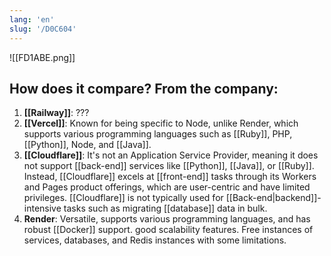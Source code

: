 ```yaml
---
lang: 'en'
slug: '/D0C604'
---
```


![[FD1ABE.png]]

## How does it compare? From the company:

1. **[[Railway]]**: ???
2. **[[Vercel]]**: Known for being specific to Node, unlike Render, which supports various programming languages such as [[Ruby]], PHP, [[Python]], Node, and [[Java]].
3. **[[Cloudflare]]**: It's not an Application Service Provider, meaning it does not support [[back-end]] services like [[Python]], [[Java]], or [[Ruby]]. Instead, [[Cloudflare]] excels at [[front-end]] tasks through its Workers and Pages product offerings, which are user-centric and have limited privileges. [[Cloudflare]] is not typically used for [[Back-end|backend]]-intensive tasks such as migrating [[database]] data in bulk.
4. **Render**: Versatile, supports various programming languages, and has robust [[Docker]] support. good scalability features. Free instances of services, databases, and Redis instances with some limitations.
